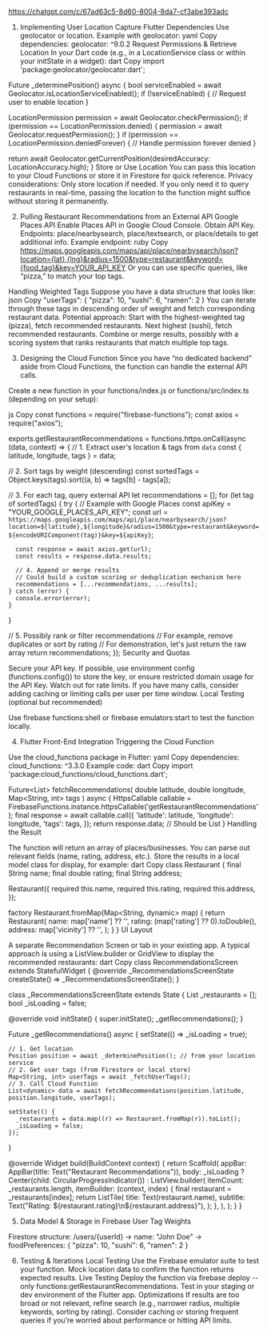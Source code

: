 https://chatgpt.com/c/67ad63c5-8d60-8004-8da7-cf3abe393adc

1. Implementing User Location Capture
Flutter Dependencies
Use geolocator or location. Example with geolocator:
yaml
Copy
dependencies:
  geolocator: ^9.0.2
Request Permissions & Retrieve Location
In your Dart code (e.g., in a LocationService class or within your initState in a widget):
dart
Copy
import 'package:geolocator/geolocator.dart';

Future<Position> _determinePosition() async {
  bool serviceEnabled = await Geolocator.isLocationServiceEnabled();
  if (!serviceEnabled) {
    // Request user to enable location
  }

  LocationPermission permission = await Geolocator.checkPermission();
  if (permission == LocationPermission.denied) {
    permission = await Geolocator.requestPermission();
  }
  if (permission == LocationPermission.deniedForever) {
    // Handle permission forever denied
  }

  return await Geolocator.getCurrentPosition(desiredAccuracy: LocationAccuracy.high);
}
Store or Use Location
You can pass this location to your Cloud Functions or store it in Firestore for quick reference.
Privacy considerations: Only store location if needed. If you only need it to query restaurants in real-time, passing the location to the function might suffice without storing it permanently.

2. Pulling Restaurant Recommendations from an External API
Google Places API
Enable Places API in Google Cloud Console.
Obtain API Key.
Endpoints: place/nearbysearch, place/textsearch, or place/details to get additional info.
Example endpoint:
ruby
Copy
https://maps.googleapis.com/maps/api/place/nearbysearch/json?location={lat},{lng}&radius=1500&type=restaurant&keyword={food_tag}&key=YOUR_API_KEY
Or you can use specific queries, like “pizza,” to match your top tags.

Handling Weighted Tags
Suppose you have a data structure that looks like:
json
Copy
"userTags": {
  "pizza": 10,
  "sushi": 6,
  "ramen": 2
}
You can iterate through these tags in descending order of weight and fetch corresponding restaurant data.
Potential approach:
Start with the highest-weighted tag (pizza), fetch recommended restaurants.
Next highest (sushi), fetch recommended restaurants.
Combine or merge results, possibly with a scoring system that ranks restaurants that match multiple top tags.

3. Designing the Cloud Function
Since you have “no dedicated backend” aside from Cloud Functions, the function can handle the external API calls.

Create a new function in your functions/index.js or functions/src/index.ts (depending on your setup):

js
Copy
const functions = require("firebase-functions");
const axios = require("axios");

exports.getRestaurantRecommendations = functions.https.onCall(async (data, context) => {
  // 1. Extract user's location & tags from `data`
  const { latitude, longitude, tags } = data;

  // 2. Sort tags by weight (descending)
  const sortedTags = Object.keys(tags).sort((a, b) => tags[b] - tags[a]);

  // 3. For each tag, query external API
  let recommendations = [];
  for (let tag of sortedTags) {
    try {
      // Example with Google Places
      const apiKey = "YOUR_GOOGLE_PLACES_API_KEY";
      const url = `https://maps.googleapis.com/maps/api/place/nearbysearch/json?location=${latitude},${longitude}&radius=1500&type=restaurant&keyword=${encodeURIComponent(tag)}&key=${apiKey}`;
      
      const response = await axios.get(url);
      const results = response.data.results;

      // 4. Append or merge results
      // Could build a custom scoring or deduplication mechanism here
      recommendations = [...recommendations, ...results];
    } catch (error) {
      console.error(error);
    }
  }
  
  // 5. Possibly rank or filter recommendations
  // For example, remove duplicates or sort by rating
  // For demonstration, let's just return the raw array
  return recommendations;
});
Security and Quotas

Secure your API key. If possible, use environment config (functions.config()) to store the key, or ensure restricted domain usage for the API Key.
Watch out for rate limits. If you have many calls, consider adding caching or limiting calls per user per time window.
Local Testing (optional but recommended)

Use firebase functions:shell or firebase emulators:start to test the function locally.

4. Flutter Front-End Integration
Triggering the Cloud Function

Use the cloud_functions package in Flutter:
yaml
Copy
dependencies:
  cloud_functions: ^3.3.0
Example code:
dart
Copy
import 'package:cloud_functions/cloud_functions.dart';

Future<List<dynamic>> fetchRecommendations(
  double latitude,
  double longitude,
  Map<String, int> tags
) async {
  HttpsCallable callable = FirebaseFunctions.instance.httpsCallable('getRestaurantRecommendations');
  final response = await callable.call({
    'latitude': latitude,
    'longitude': longitude,
    'tags': tags,
  });
  return response.data; // Should be List
}
Handling the Result

The function will return an array of places/businesses. You can parse out relevant fields (name, rating, address, etc.).
Store the results in a local model class for display, for example:
dart
Copy
class Restaurant {
  final String name;
  final double rating;
  final String address;

  Restaurant({
    required this.name,
    required this.rating,
    required this.address,
  });

  factory Restaurant.fromMap(Map<String, dynamic> map) {
    return Restaurant(
      name: map['name'] ?? '',
      rating: (map['rating'] ?? 0).toDouble(),
      address: map['vicinity'] ?? '',
    );
  }
}
UI Layout

A separate Recommendation Screen or tab in your existing app.
A typical approach is using a ListView.builder or GridView to display the recommended restaurants:
dart
Copy
class RecommendationsScreen extends StatefulWidget {
  @override
  _RecommendationsScreenState createState() => _RecommendationsScreenState();
}

class _RecommendationsScreenState extends State<RecommendationsScreen> {
  List<Restaurant> _restaurants = [];
  bool _isLoading = false;

  @override
  void initState() {
    super.initState();
    _getRecommendations();
  }

  Future<void> _getRecommendations() async {
    setState(() => _isLoading = true);

    // 1. Get location
    Position position = await _determinePosition(); // from your location service
    // 2. Get user tags (from Firestore or local store)
    Map<String, int> userTags = await _fetchUserTags(); 
    // 3. Call Cloud Function
    List<dynamic> data = await fetchRecommendations(position.latitude, position.longitude, userTags);

    setState(() {
      _restaurants = data.map((r) => Restaurant.fromMap(r)).toList();
      _isLoading = false;
    });
  }

  @override
  Widget build(BuildContext context) {
    return Scaffold(
      appBar: AppBar(title: Text("Restaurant Recommendations")),
      body: _isLoading
        ? Center(child: CircularProgressIndicator())
        : ListView.builder(
            itemCount: _restaurants.length,
            itemBuilder: (context, index) {
              final restaurant = _restaurants[index];
              return ListTile(
                title: Text(restaurant.name),
                subtitle: Text("Rating: ${restaurant.rating}\n${restaurant.address}"),
              );
            },
          ),
    );
  }
}

5. Data Model & Storage in Firebase
User Tag Weights

Firestore structure:
/users/{userId}
  -> name: "John Doe"
  -> foodPreferences: {
       "pizza": 10,
       "sushi": 6,
       "ramen": 2
     }

6. Testing & Iterations
Local Testing
Use the Firebase emulator suite to test your function.
Mock location data to confirm the function returns expected results.
Live Testing
Deploy the function via firebase deploy --only functions:getRestaurantRecommendations.
Test in your staging or dev environment of the Flutter app.
Optimizations
If results are too broad or not relevant, refine search (e.g., narrower radius, multiple keywords, sorting by rating).
Consider caching or storing frequent queries if you’re worried about performance or hitting API limits.